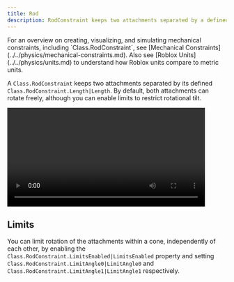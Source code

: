 ```yaml
---
title: Rod
description: RodConstraint keeps two attachments separated by a defined length, with optional limits on rotational tilt.
---
```


<Alert severity="info">
For an overview on creating, visualizing, and simulating mechanical constraints, including `Class.RodConstraint`, see [Mechanical Constraints](../../physics/mechanical-constraints.md). Also see [Roblox&nbsp;Units](../../physics/units.md) to understand how Roblox units compare to metric units.
</Alert>

A `Class.RodConstraint` keeps two attachments separated by its defined `Class.RodConstraint.Length|Length`. By default, both attachments can rotate freely, although you can enable limits to restrict rotational tilt.

<video controls src="../../assets/physics/constraints/Rod-Demo.mp4" width="90%" alt="Demo video of RodConstraint"></video>

## Limits

You can limit rotation of the attachments within a cone, independently of each other, by enabling the `Class.RodConstraint.LimitsEnabled|LimitsEnabled` property and setting `Class.RodConstraint.LimitAngle0|LimitAngle0` and `Class.RodConstraint.LimitAngle1|LimitAngle1` respectively.
